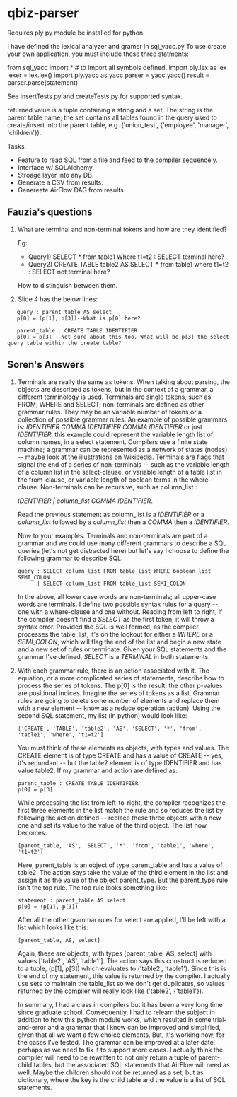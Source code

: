 # qbiz-parser

Requires ply py module be installed for python.

I have defined the lexical analyzer and gramer in sql_yacc.py
To use create your own application, you must include these three statments:

from sql_yacc import * # to import all symbols defined.
import ply.lex as lex
lexer = lex.lex()
import ply.yacc as yacc
parser = yacc.yacc()
result = parser.parse(statement)


See insertTests.py and createTests.py for supported syntax.

returned value is a tuple containing a string and a set.  The string is the parent table name; the set contains all tables found in the query used to create/insert into the parent table, e.g. ('union_test', {'employee', 'manager', 'children'}).

Tasks:
 * Feature to read SQL from a file and feed to the compiler sequencely.
 * Interface w/ SQLAlchemy.
 * Stroage layer into any DB.
 * Generate a CSV from results.
 * Genereate AirFlow DAG from results.

## Fauzia's questions

1. What are terminal and non-terminal tokens and how are they identified?

   Eg:
      * Query1) SELECT * from table1 Where t1=t2 : SELECT terminal here?
      * Query2) CREATE TABLE table2 AS SELECT * from table1 where t1=t2 : SELECT not terminal here?

   How to distinguish between them.
1. Slide 4 has the below lines:
```
   query : parent_table AS select
   p[0] = (p[1], p[3])--What is p[0] here?

   parent_table : CREATE TABLE IDENTIFIER
   p[0] = p[3] --Not sure about this too. What will be p[3] the select query table within the create table?
```

## Soren's Answers

1. Terminals are really the same as tokens.  When talking about parsing, the objects are described as
   tokens, but in the context of a grammar, a different terminology is used.  Terminals are single tokens,
   such as FROM, WHERE and SELECT; non-terminals are defined as other grammar rules.  They may be an variable
   number of tokens or a collection of possible grammar rules.  An example of possible grammars is: *IDENTIFIER COMMA
   IDENTIFIER COMMA IDENTIFIER* or just *IDENTIFIER*, this example could represent the variable length
   list of column names, in a select statement.  Compilers use a finite state machine; a grammar can
   be represented as a network of states (nodes) -- maybe look at the illustrations on Wikipedia.
   Terminals are flags that signal the end of a series of non-terminals -- such as the variable length of
   a column list in the select-clause, or variable length of a table list in the from-clause, or
   variable length of boolean terms in the where-clause.  Non-terminals can be recursive, such as column_list :
   
   *IDENTIFIER | column_list COMMA IDENTIFIER*.
   
   Read the previous statement as column_list is a *IDENTIFIER* or a *column_list* followed by a *column_list* then a *COMMA* then a *IDENTIFIER*.

   Now to your examples.  Terminals and non-terminals are part of a grammar and we could use many different grammars to describe a SQL queries (let's not get distracted here) but let's say I choose to define the following grammar to describe SQL:

   ```
   query : SELECT column_list FROM table_list WHERE boolean_list SEMI_COLON
         | SELECT column_list FROM table_list SEMI_COLON
   ``` 
   
   In the above, all lower case words are non-terminals; all upper-case words are terminals.  I define two possible syntax rules for a query -- one with a where-clause and one without.   Reading from left to right, if the compiler doesn't find a *SELECT* as the first token, it will throw a syntax error.  Provided the SQL is well formed, as the compiler processes the table_list, it's on the lookout for either a *WHERE* or a *SEMI_COLON*, which will flag the end of the list and begin a new state and a new set of rules or terminate.  Given your SQL statements and the grammar I've defined, *SELECT* is a *TERMINAL* in both statements.

2. With each grammar rule, there is an action associated with it.  The equation, or a more complicated series of statements, describe how to process the series of tokens.  The p[0] is the result; the other p-values are positional indices.  Imagine the series of tokens as a list.  Grammar rules are going to delete some number of elements and replace them with a new element -- know as a reduce operation (action).  Using the second SQL statement, my list (in python) would look like:
   ```
   ['CREATE', 'TABLE', 'table2', 'AS', 'SELECT', '*', 'from', 'table1', 'where', 't1=t2']
   ```
   You must think of these elements as objects, with types and values.  The CREATE element is of type CREATE and has a value of CREATE  -- yes, it's redundant -- but the table2 element is of type IDENTIFIER and has value table2.  If my grammar and action are defined as:
   ```
   parent_table : CREATE TABLE IDENTIFIER
   p[0] = p[3]
   ```
   While processing the list from left-to-right, the compiler recognizes the first three elements in the list match the rule and so reduces the list by following the action defined -- replace these three objects with a new one and set its value to the value of the third object.  The list now becomes:
   ```
   [parent_table, 'AS', 'SELECT', '*', 'from', 'table1', 'where', 't1=t2']
   ```
   Here, parent_table is an object of type parent_table and has a value of table2.  The action says take the value of the third element in the list and assign it as the value of the object parent_type. But the parent_type rule isn't the top rule.  The top rule looks something like:
   ```
   statement : parent_table AS select
   p[0] = (p[1], p[3])
   ```
   After all the other grammar rules for select are applied, I'll be left with a list which looks like this:
   ```
   [parent_table, AS, select]
   ```
   Again, these  are objects, with types [parent_table, AS, select] with values ['table2', 'AS', 'table1'].  The action says this construct is reduced to a tuple, (p[1], p[3]) which evaluates to ('table2', 'table1').  Since this is the end of my statement, this value is returned by the compiler.  I actually use sets to maintain the table_list so we don't get duplicates, so values returned by the compiler will really look like ('table2', {'table1'}).    

   In summary, I had a class in compilers but it has been a very long time since graduate school.  Consequently, I had to relearn the subject in addition to how this python module works, which resulted in some trial-and-error and a grammar that I know can be improved and simplified, given that all we want a few choice elements.  But, it's working now, for the cases I've tested.  The grammar can be improved at a later date, perhaps as we need to fix it to support more cases.  I actually think the compiler will need to be rewritten to not only return a tuple of parent-child tables, but the associated SQL statements that AirFlow will need as well.  Maybe the children should not be returned as a set, but as dictionary, where the key is the child table and the value is a list of SQL statements.
